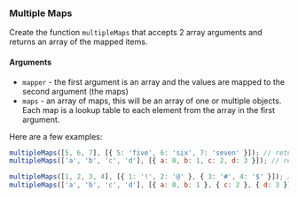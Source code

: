 ### Multiple Maps

Create the function `multipleMaps` that accepts 2 array arguments and returns an array of the mapped items.

#### Arguments

- `mapper` - the first argument is an array and the values are mapped to the second argument (the maps)
- `maps` - an array of maps, this will be an array of one or multiple objects. Each map is a lookup table to each element from the array in the first argument.

Here are a few examples:

```js
multipleMaps([5, 6, 7], [{ 5: 'five', 6: 'six', 7: 'seven' }]); // returns ==> ['five', 'six', 'seven'];
multipleMaps(['a', 'b', 'c', 'd'], [{ a: 0, b: 1, c: 2, d: 3 }]); // returns ==> [0, 1, 2, 3]
```

```js
multipleMaps([1, 2, 3, 4], [{ 1: '!', 2: '@' }, { 3: '#', 4: '$' }]); // returns ==> ['!', '@', '#', '$'];
multipleMaps(['a', 'b', 'c', 'd'], [{ a: 0, b: 1 }, { c: 2 }, { d: 3 }]);
```

